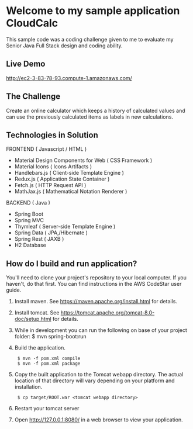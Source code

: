Welcome to my sample application CloudCalc
==================================================

This sample code was a coding challenge given to me to evaluate my Senior Java Full Stack design and coding ability.

Live Demo
----------
http://ec2-3-83-78-93.compute-1.amazonaws.com/

The Challenge
----------
Create an online calculator which keeps a history of calculated values and can use the previously calculated items as labels in new calculations.

Technologies in Solution
----------

FRONTEND ( Javascript / HTML )
- Material Design Components for Web ( CSS Framework )
- Material Icons ( Icons Artifacts )
- Handlebars.js ( Client-side Template Engine )
- Redux.js ( Application State Container )
- Fetch.js ( HTTP Request API )
- MathJax.js  ( Mathematical Notation Renderer )

BACKEND ( Java )
- Spring Boot
- Spring MVC 
- Thymleaf ( Server-side Template Engine )
- Spring Data ( JPA,/Hibernate )
- Spring Rest ( JAXB )
- H2 Database


How do I build and run application?
---------------
You'll need to clone your project's repository to your
local computer. If you haven't, do that first. You can find instructions in the
AWS CodeStar user guide.

1. Install maven.  See https://maven.apache.org/install.html for details.

2. Install tomcat.  See https://tomcat.apache.org/tomcat-8.0-doc/setup.html for
   details.

3. While in development you can run the following on base of your project folder:
        $ mvn spring-boot:run

4. Build the application.

        $ mvn -f pom.xml compile
        $ mvn -f pom.xml package

5. Copy the built application to the Tomcat webapp directory.  The actual
   location of that directory will vary depending on your platform and
   installation.

        $ cp target/ROOT.war <tomcat webapp directory>

6. Restart your tomcat server

5. Open http://127.0.0.1:8080/ in a web browser to view your application.
